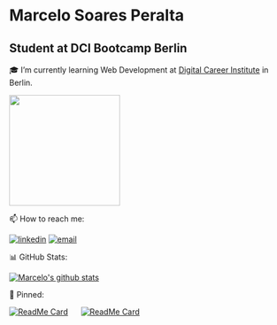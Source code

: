 # Marcelo Soares Peralta

## Student at DCI Bootcamp Berlin

:mortar_board: I’m currently learning Web Development at [Digital Career Institute](https://digitalcareerinstitute.org/) in Berlin.  

<img height="200" src="https://github.com/marcelosperalta/dci/blob/master/img_mern.png"/>

:mailbox: How to reach me:  

<!-- &nbsp;&nbsp;&nbsp;&nbsp;&nbsp;<a href="https://www.linkedin.com/in/marcelo-soares-peralta-b1a7aa95/"><img src="https://content.linkedin.com/content/dam/me/brand/en-us/brand-home/logos/01-dsk-e8-v2.png.original.png" width="120"></a> -->
[![linkedin](https://img.shields.io/badge/LinkedIn-Marcelo%20Soares%20Peralta-blue)](https://www.linkedin.com/in/marcelo-soares-peralta-b1a7aa95/)
<a href="mailto:marcelosperalta@gmail.com">![email](https://img.shields.io/badge/e--mail-marcelosperalta%40gmail.com-red)</a>

:bar_chart: GitHub Stats:

[![Marcelo's github stats](https://github-readme-stats.vercel.app/api?username=marcelosperalta&show_icons=true&theme=dracula)](https://github.com/anuraghazra/github-readme-stats)

:pushpin: Pinned:

[![ReadMe Card](https://github-readme-stats.vercel.app/api/pin/?username=marcelosperalta&repo=mock-up_e-learning_platform)](https://github.com/marcelosperalta/dci)&nbsp;&nbsp;&nbsp;&nbsp;&nbsp;&nbsp;[![ReadMe Card](https://github-readme-stats.vercel.app/api/pin/?username=marcelosperalta&repo=mock-up_e-learning_platform_front-end)](https://github.com/marcelosperalta/javascript)